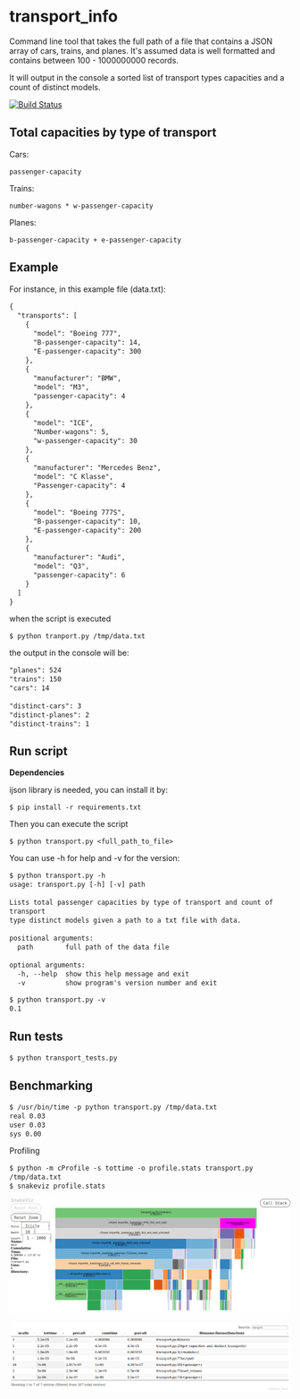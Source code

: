# transport_info

Command line tool that takes the full path of a file that contains a JSON array
of cars, trains, and planes. It's assumed data is well formatted and contains
between 100 - 1000000000 records.

It will output in the console a sorted list of transport types capacities and a
count of distinct models.

[![Build Status](https://travis-ci.org/mariusavram91/transport_info.svg?branch=master)](https://travis-ci.org/mariusavram91/transport_info)

## Total capacities by type of transport

Cars:

    passenger-capacity

Trains:

    number-wagons * w-passenger-capacity

Planes:

    b-passenger-capacity + e-passenger-capacity

## Example

For instance, in this example file (data.txt):

```
{
  "transports": [
    {
      "model": "Boeing 777",
      "B-passenger-capacity": 14,
      "E-passenger-capacity": 300
    },
    {
      "manufacturer": "BMW",
      "model": "M3",
      "passenger-capacity": 4
    },
    {
      "model": "ICE",
      "Number-wagons": 5,
      "w-passenger-capacity": 30
    },
    {
      "manufacturer": "Mercedes Benz",
      "model": "C Klasse",
      "Passenger-capacity": 4
    },
    {
      "model": "Boeing 777S",
      "B-passenger-capacity": 10,
      "E-passenger-capacity": 200
    },
    {
      "manufacturer": "Audi",
      "model": "Q3",
      "passenger-capacity": 6
    }
  ]
}
```

when the script is executed
```
$ python tranport.py /tmp/data.txt
```

the output in the console will be:
```
"planes": 524
"trains": 150
"cars": 14

"distinct-cars": 3
"distinct-planes": 2
"distinct-trains": 1
```

## Run script

**Dependencies**

ijson library is needed, you can install it by:

```
$ pip install -r requirements.txt
```
Then you can execute the script

```
$ python transport.py <full_path_to_file>
```

You can use -h for help and -v for the version:

```
$ python transport.py -h
usage: transport.py [-h] [-v] path

Lists total passenger capacities by type of transport and count of transport
type distinct models given a path to a txt file with data.

positional arguments:
  path        full path of the data file

optional arguments:
  -h, --help  show this help message and exit
  -v          show program's version number and exit
```

```
$ python transport.py -v
0.1
```

## Run tests
```
$ python transport_tests.py
```

## Benchmarking

```
$ /usr/bin/time -p python transport.py /tmp/data.txt
real 0.03
user 0.03
sys 0.00
```

Profiling
```
$ python -m cProfile -s tottime -o profile.stats transport.py /tmp/data.txt
$ snakeviz profile.stats
```

![Graph](profile_output_1.png)

![Table](profile_output_2.png)
